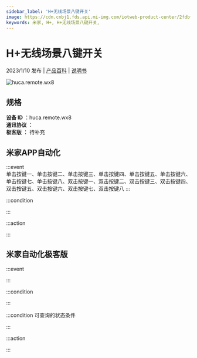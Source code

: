 ```yaml
---
sidebar_label: 'H+无线场景八键开关'
image: https://cdn.cnbj1.fds.api.mi-img.com/iotweb-product-center/2fdbf1526bf88977ba8b0bc61c4203b5_1666834740953.png?GalaxyAccessKeyId=AKVGLQWBOVIRQ3XLEW&Expires=9223372036854775807&Signature=DUm6f4ZdnGyysaSGZD7P345W1Q0=
keywords: 米家, H+, H+无线场景八键开关, 
---
```

# H+无线场景八键开关

2023/1/10 发布 | [产品百科](https://home.mi.com/webapp/content/baike/product/index.html?model=huca.remote.wx8/) | [说明书](https://home.mi.com/views/introduction.html?model=huca.remote.wx8&region=cn)

![huca.remote.wx8](https://cdn.cnbj1.fds.api.mi-img.com/iotweb-product-center/2fdbf1526bf88977ba8b0bc61c4203b5_1666834740953.png?GalaxyAccessKeyId=AKVGLQWBOVIRQ3XLEW&Expires=9223372036854775807&Signature=DUm6f4ZdnGyysaSGZD7P345W1Q0=)

## 规格  
> 
**设备 ID** ：huca.remote.wx8  
**通讯协议** ：  
**极客版**  ： 待补充 


## 米家APP自动化  

:::event  
单击按键一、单击按键二、单击按键三、单击按键四、单击按键五、单击按键六、单击按键七、单击按键八、双击按键一、双击按键二、双击按键三、双击按键四、双击按键五、双击按键六、双击按键七、双击按键八
:::

:::condition  

:::

:::action   

:::

## 米家自动化极客版  

:::event  

:::

:::condition  

:::

:::condition 可查询的状态条件  

:::

:::action  

:::

        
